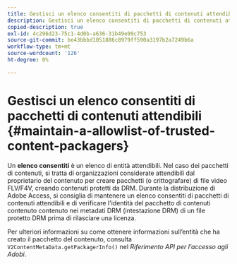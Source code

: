 ```yaml
---
title: Gestisci un elenco consentiti di pacchetti di contenuti attendibili
description: Gestisci un elenco consentiti di pacchetti di contenuti attendibili
copied-description: true
exl-id: 4c296d23-75c1-4d0b-a636-31b49e99c753
source-git-commit: be43bbbd1051886c8979ff590a3197b2a7249b6a
workflow-type: tm+mt
source-wordcount: '126'
ht-degree: 0%

---
```


# Gestisci un elenco consentiti di pacchetti di contenuti attendibili {#maintain-a-allowlist-of-trusted-content-packagers}

Un **elenco consentiti** è un elenco di entità attendibili. Nel caso dei pacchetti di contenuti, si tratta di organizzazioni considerate attendibili dal proprietario del contenuto per creare pacchetti (o crittografare) di file video FLV/F4V, creando contenuti protetti da DRM. Durante la distribuzione di Adobe Access, si consiglia di mantenere un elenco consentiti di pacchetti di contenuti attendibili e di verificare l&#39;identità del pacchetto di contenuti contenuto contenuto nei metadati DRM (intestazione DRM) di un file protetto DRM prima di rilasciare una licenza.

Per ulteriori informazioni su come ottenere informazioni sull’entità che ha creato il pacchetto del contenuto, consulta `V2ContentMetaData.getPackagerInfo()` nel *Riferimento API per l’accesso agli Adobi*.
